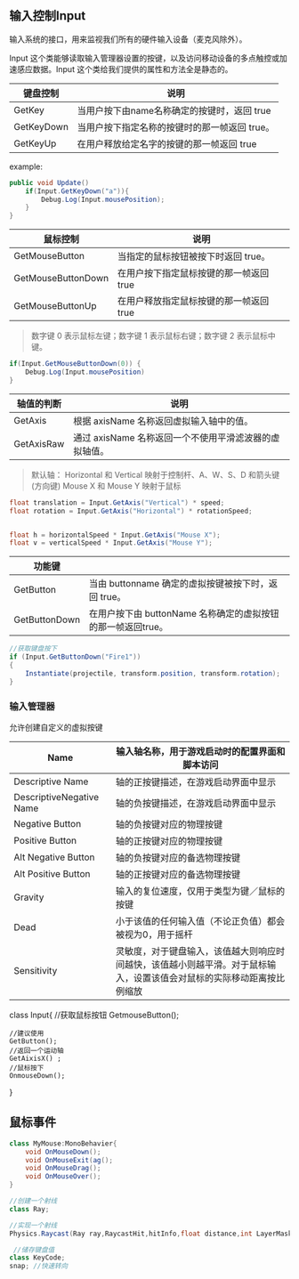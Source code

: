 ## 输入控制Input

输入系统的接口，用来监视我们所有的硬件输入设备（麦克风除外）。

Input 这个类能够读取输入管理器设置的按键，以及访问移动设备的多点触控或加速感应数据。Input 这个类给我们提供的属性和方法全是静态的。

| 键盘控制   | 说明                                          |
| ---------- | --------------------------------------------- |
| GetKey     | 当用户按下由name名称确定的按键时，返回 true   |
| GetKeyDown | 当用户按下指定名称的按键时的那一帧返回 true。 |
| GetKeyUp   | 在用户释放给定名字的按键的那一帧返回 true     |

example:

```c#
public void Update()
    if(Input.GetKeyDown("a")){
        Debug.Log(Input.mousePosition);
    }
}
```



| 鼠标控制           | 说明                                    |
| ------------------ | --------------------------------------- |
| GetMouseButton     | 当指定的鼠标按钮被按下时返回 true。     |
| GetMouseButtonDown | 在用户按下指定鼠标按键的那一帧返回 true |
| GetMouseButtonUp   | 在用户释放指定鼠标按键的那一帧返回 true |

> 数字键 0 表示鼠标左键；数字键 1 表示鼠标右键；数字键 2 表示鼠标中键。

```c#
if(Input.GetMouseButtonDown(0)) {
    Debug.Log(Input.mousePosition)
}
```

| 轴值的判断 | 说明                                                   |
| ---------- | ------------------------------------------------------ |
| GetAxis    | 根据 axisName 名称返回虚拟输入轴中的值。               |
| GetAxisRaw | 通过 axisName 名称返回一个不使用平滑滤波器的虚拟轴值。 |

> 默认轴： Horizontal 和 Vertical 映射于控制杆、A、W、S、D 和箭头键(方向键) Mouse X 和 Mouse Y 映射于鼠标

```c#
float translation = Input.GetAxis("Vertical") * speed;
float rotation = Input.GetAxis("Horizontal") * rotationSpeed;


float h = horizontalSpeed * Input.GetAxis("Mouse X");
float v = verticalSpeed * Input.GetAxis("Mouse Y");
```

| 功能键        |                                                              |
| ------------- | ------------------------------------------------------------ |
| GetButton     | 当由 buttonname 确定的虚拟按键被按下时，返回 true。          |
| GetButtonDown | 在用户按下由 buttonName 名称确定的虚拟按钮的那一帧返回true。 |

```c#
//获取键盘按下
if (Input.GetButtonDown("Fire1")) 
{
    Instantiate(projectile, transform.position, transform.rotation);
}
```

### 输入管理器

 允许创建自定义的虚拟按键 

| Name                     | 输入轴名称，用于游戏启动时的配置界面和脚本访问               |
| ------------------------ | ------------------------------------------------------------ |
| Descriptive Name         | 轴的正按键描述，在游戏启动界面中显示                         |
| DescriptiveNegative Name | 轴的负按键描述，在游戏启动界面中显示                         |
| Negative Button          | 轴的负按键对应的物理按键                                     |
| Positive Button          | 轴的正按键对应的物理按键                                     |
| Alt Negative Button      | 轴的负按键对应的备选物理按键                                 |
| Alt Positive Button      | 轴的正按键对应的备选物理按键                                 |
| Gravity                  | 输入的复位速度，仅用于类型为键／鼠标的按键                   |
| Dead                     | 小于该值的任何输入值（不论正负值）都会被视为0，用于摇杆      |
| Sensitivity              | 灵敏度，对于键盘输入，该值越大则响应时间越快，该值越小则越平滑。对于鼠标输入，设置该值会对鼠标的实际移动距离按比例缩放 |

class Input{
	//获取鼠标按钮
	GetmouseButton();
		

```
//建议使用	
GetButton();
//返回一个运动轴
GetAixisX() ;
//鼠标按下
OnmouseDown();
```

}

## 鼠标事件

```c#
class MyMouse:MonoBehavier{
	void OnMouseDown();
	void OnMouseExit(ag();
	void OnMouseDrag();
	void OnMouseOver();
}
```



```c#
//创建一个射线
class Ray;

//实现一个射线
Physics.Raycast(Ray ray,RaycastHit,hitInfo,float distance,int LayerMask);

 //储存键盘值
class KeyCode; 
snap; //快速转向
```


